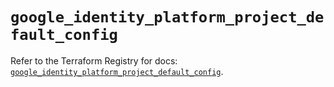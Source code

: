 # `google_identity_platform_project_default_config`

Refer to the Terraform Registry for docs: [`google_identity_platform_project_default_config`](https://registry.terraform.io/providers/hashicorp/google-beta/5.35.0/docs/resources/google_identity_platform_project_default_config).
